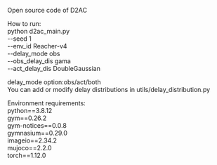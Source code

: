Open source code of D2AC

How to run: \
python d2ac_main.py \
--seed 1 \
--env_id Reacher-v4 \
--delay_mode obs \
--obs_delay_dis gama \
--act_delay_dis DoubleGaussian 

delay_mode option:obs/act/both \
You can add or modify delay distributions in utils/delay_distribution.py 

Environment requirements: \
python==3.8.12 \
gym==0.26.2 \
gym-notices==0.0.8 \
gymnasium==0.29.0 \
imageio==2.34.2 \
mujoco==2.2.0 \
torch==1.12.0 

